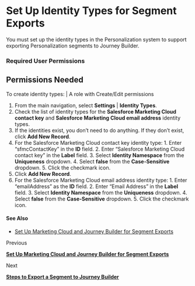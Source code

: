 

# Set Up Identity Types for Segment Exports

You must set up the identity types in the Personalization system to support
exporting Personalization segments to Journey Builder.

### Required User Permissions

Permissions Needed  
---  
To create identity types: | A role with Create/Edit permissions  
  
  1. From the main navigation, select **Settings** | **Identity Types**.
  2. Check the list of identity types for the **Salesforce Marketing Cloud contact key** and **Salesforce Marketing Cloud email address** identity types.
  3. If the identities exist, you don’t need to do anything. If they don’t exist, click **Add New Record**.
  4. For the Salesforce Marketing Cloud contact key identity type: 
    1. Enter “sfmcContactKey” in the **ID** field.
    2. Enter “Salesforce Marketing Cloud contact key” in the **Label** field.
    3. Select **Identity Namespace** from the **Uniqueness** dropdown.
    4. Select **false** from the **Case-Sensitive** dropdown.
    5. Click the checkmark icon.
  5. Click **Add New Record**.
  6. For the Salesforce Marketing Cloud email address identity type:
    1. Enter “emailAddress” as the **ID** field.
    2. Enter “Email Address” in the **Label** field.
    3. Select **Identity Namespace** from the **Uniqueness** dropdown.
    4. Select **false** from the **Case-Sensitive** dropdown.
    5. Click the checkmark icon.

#### See Also

  * [Set Up Marketing Cloud and Journey Builder for Segment Exports](https://help.salesforce.com/s/articleView?id=sf.mc_pers_segment_export_marketing_cloud_journey_builder.htm&language=en_US&type=5 "To support exporting Personalization segments to Journey Builder, perform setup tasks in Marketing Cloud and Journey Builder.")

Previous

**[Set Up Marketing Cloud and Journey Builder for Segment
Exports](https://help.salesforce.com/s/articleView?id=sf.mc_pers_segment_export_marketing_cloud_journey_builder.htm&language=en_US&type=5
"To support exporting Personalization segments to Journey Builder, perform
setup tasks in Marketing Cloud and Journey Builder.")**

Next

**[Steps to Export a Segment to Journey
Builder](https://help.salesforce.com/s/articleView?id=sf.mc_pers_segment_export_journey_builder_steps.htm&language=en_US&type=5
"Complete these steps to export a segment to Journey Builder.")**

